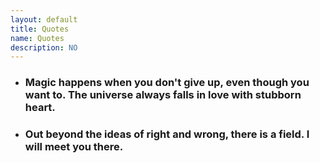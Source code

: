 ```yaml
---
layout: default
title: Quotes
name: Quotes
description: NO
---
```

- ### Magic happens when you don't give up, even though you want to. The universe always falls in love with stubborn heart.
- ### Out beyond the ideas of right and wrong, there is a field. I will meet you there.
